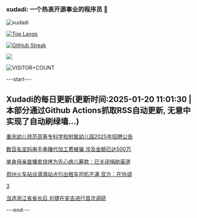 ### xudadi: 一个热衷开源事业的程序员 👋

![xudadi](https://github-readme-stats-git-masterorgs-github-readme-stats-team.vercel.app/api?username=xudadi)

[![Top Langs](https://github-readme-stats.vercel.app/api/top-langs/?username=xudadi)](https://github.com/anuraghazra/github-readme-stats)

[![GitHub Streak](https://streak-stats.demolab.com?user=xudadi&locale=zh_Hans)](https://git.io/streak-stats)

![](https://raw.githubusercontent.com/xudadi/xudadi/main/assets/github-contribution-grid-snake.svg)

![VISITOR+COUNT](https://komarev.com/ghpvc/?username=xudadi&label=VISITOR+COUNT)


---start---

## Xudadi的每日更新(更新时间:2025-01-20 11:01:30 | 本部分通过Github Actions抓取RSS自动更新, 无意中实现了自动刷绿墙...)

[重庆幼儿师范高等专科学校附属幼儿园2025年招聘公告](https://www.gongkaoleida.com/article/2269537)

[数百名宝妈串手串赚代加工费被骗 涉及金额已达500万](https://m.163.com/news/article/JM8QNQ5U0514R9P4.html)

[单身母亲直播卖烧烤为先心病儿筹款：已关闭捐助渠道](https://m.163.com/news/article/JM9TH2QJ0514R9P4.html)

[郑州火车站设滴滴站点引出租车司机不满 官方：在协调](https://m.163.com/news/article/JM9RM4CA051492T3.html)

[3](https://m.163.com/touch/news/sub/domestic)

[当选浙江省省长后 刘捷在安吉进行首次调研](https://m.163.com/news/article/JM9PNS0O051482MP.html)

---end---
